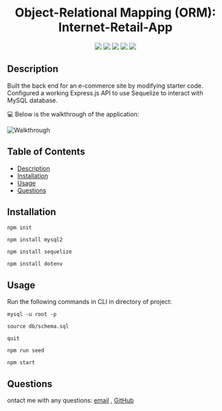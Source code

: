 
<h1 align="center">Object-Relational Mapping (ORM): Internet-Retail-App </h1>
  
  
<p align="center">
    <img src="https://img.shields.io/badge/Javascript-yellow" />
    <img src="https://img.shields.io/badge/express-orange" />
    <img src="https://img.shields.io/badge/Sequelize-blue"  />
    <img src="https://img.shields.io/badge/mySQL-blue"  />
    <img src="https://img.shields.io/badge/dotenv-green" />
</p>
   
## Description

Built the back end for an e-commerce site by modifying starter code. Configured a working Express.js API to use Sequelize to interact with MySQL database.
  
💻 Below is the walkthrough of the application:
  
![Walkthrough](https://drive.google.com/file/d/1cFKg4YNHvMzCwaZ-hlLgb-OhG-65mOrT/view)

## Table of Contents
- [Description](#description)
- [Installation](#installation)
- [Usage](#usage)
- [Questions](#questions)

## Installation

`npm init`

`npm install mysql2`

`npm install sequelize`

`npm install dotenv`
  
## Usage

Run the following commands in CLI in directory of project:

`mysql -u root -p`

`source db/schema.sql`

`quit`

`npm run seed`
  
`npm start`

## Questions
ontact me with any questions: [email](mailto:girardipm@gmail.com) , [GitHub](https://github.com/pmgirardi)<br />